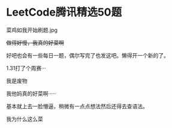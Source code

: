# LeetCode腾讯精选50题
菜鸡如我开始刷题.jpg

~~做得好慢，我真的好菜啊~~

好吧也会有一些每日一题，偶尔写完了也发这吧。懒得开一个新的了。

1.31打了个周赛···

我是废物

我他妈真的好菜啊·····

基本就上去一脸懵逼，稍微有一点点想法然后还得去查语法。

我为什么这么菜
